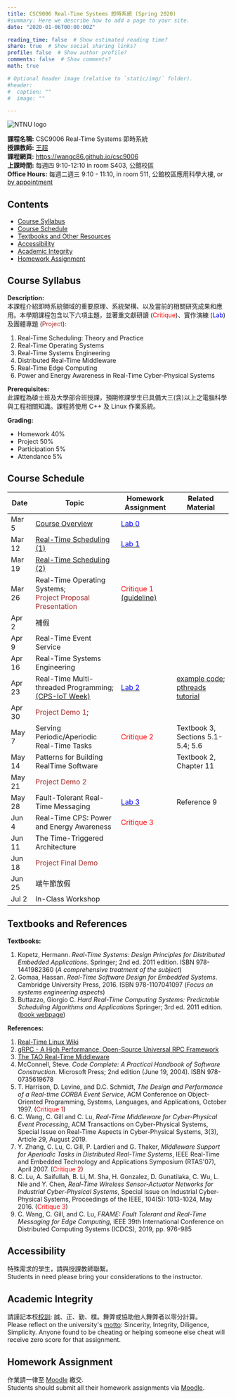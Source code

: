 ```yaml
---
title: CSC9006 Real-Time Systems 即時系統 (Spring 2020)
#summary: Here we describe how to add a page to your site.
date: "2020-01-06T00:00:00Z"

reading_time: false  # Show estimated reading time?
share: true  # Show social sharing links?
profile: false  # Show author profile?
comments: false  # Show comments?
math: true

# Optional header image (relative to `static/img/` folder).
#header:
#  caption: ""
#  image: ""

---
```


![NTNU logo](../../img/ntnu_logo.png)

**課程名稱:** CSC9006 Real-Time Systems 即時系統  
**授課教師:** [王超](../../#people)  
**課程網頁:** https://wangc86.github.io/csc9006  
**上課時間:** 每週四 9:10-12:10 in room S403, 公館校區  
**Office Hours:** 每週二週三 9:10 - 11:10, in room 511, 公館校區應用科學大樓, or [by appointment](mailto:cw@ntnu.edu.tw)  

## Contents

* [Course Syllabus](#syllabus) <a name="syllabus"></a>
* [Course Schedule](#schedule)
* [Textbooks and Other Resources](#resource)
* [Accessibility](#accessibility)
* [Academic Integrity](#accessibility)
* [Homework Assignment](#hw)

## Course Syllabus
**Description:**  
本課程介紹即時系統領域的重要原理、系統架構、以及當前的相關研究成果和應用。本學期課程包含以下六項主題，並著重文獻研讀 (<span style="color:red">Critique</span>)、實作演練 (<span style="color:blue">Lab</span>) 及團體專題 (<span style="color:brown">Project</span>):

1. Real-Time Scheduling: Theory and Practice
2. Real-Time Operating Systems
3. Real-Time Systems Engineering
4. Distributed Real-Time Middleware
5. Real-Time Edge Computing
6. Power and Energy Awareness in Real-Time Cyber-Physical Systems


**Prerequisites:**  
此課程為碩士班及大學部合班授課，預期修課學生已具備大三(含)以上之電腦科學與工程相關知識。課程將使用 C++ 及 Linux 作業系統。

**Grading:**  
* Homework 40%  
* Project 50%<a name="schedule"></a>  
* Participation 5%  
* Attendance 5%  

## Course Schedule

| Date | Topic | Homework Assignment | Related Material |
| ---  | --- | --- | ---|
| Mar 5  | [Course Overview](overview.pdf) | [<span style="color:blue">Lab 0</span>](lab0.pdf) | |
| Mar 12 | [Real-Time Scheduling (1)](scheduling1.pdf) | [<span style="color:blue">Lab 1</span>](https://github.com/wangc86/csc9006) | |
| Mar 19 | [Real-Time Scheduling (2)](scheduling2.pdf) |  | |
| Mar 26 | Real-Time Operating Systems;<br><span style="color:brown">Project Proposal Presentation</span> | <span style="color:red">Critique 1</span><br>[(guideline)](critique_guideline.pdf) | |
| Apr 2  | 補假 |  | |
| Apr 9  | Real-Time Event Service |  | |
| Apr 16 | Real-Time Systems Engineering |  | |
| Apr 23 | Real-Time Multi-threaded Programming;<br>[(CPS-IoT Week)](https://www.cse.unsw.edu.au/~cpsiot/cpsweek2020/index.html) | [<span style="color:blue">Lab 2</span>](https://github.com/wangc86/csc9006) | [example code](https://resources.oreilly.com/examples/9781565921153/);<br>[pthreads tutorial](https://randu.org/tutorials/threads/)|
| Apr 30 | <span style="color:brown">Project Demo 1</span>; | |
| May 7  | Serving Periodic/Aperiodic Real-Time Tasks | <span style="color:red">Critique 2 </span> | Textbook 3, Sections 5.1-5.4; 5.6|
| May 14| Patterns for Building RealTime Software |  | Textbook 2, Chapter 11 |
| May 21| <span style="color:brown">Project Demo 2</span> | | |
| May 28| Fault-Tolerant Real-Time Messaging | [<span style="color:blue">Lab 3</span>](https://github.com/wangc86/csc9006)<a name="resource"></a>| Reference 9|
| Jun 4 | Real-Time CPS: Power and Energy Awareness | <span style="color:red">Critique 3</span> | |
| Jun 11| The Time-Triggered Architecture |  | |
| Jun 18| <span style="color:brown">Project Final Demo</span> |  | |
| Jun 25| 端午節放假 |  | |
| Jul 2 | In-Class Workshop |  | |

## Textbooks and References

**Textbooks:**  

1. Kopetz, Hermann. _Real-Time Systems: Design Principles for Distributed Embedded Applications_. Springer; 2nd ed. 2011 edition. ISBN 978-1441982360 (_A comprehensive treatment of the subject_)
2. Gomaa, Hassan. _Real-Time Software Design for Embedded Systems_. Cambridge University Press, 2016. ISBN 978-1107041097 (_Focus on systems engineering aspects_)
3. Buttazzo, Giorgio C. _Hard Real-Time Computing Systems: Predictable Scheduling Algorithms and Applications_ Springer; 3rd ed. 2011 edition. ([book webpage](https://link.springer.com/book/10.1007/978-1-4614-0676-1))


<a name="accessibility"></a>
**References:**  

1. [Real-Time Linux Wiki](https://rt.wiki.kernel.org/index.php/Frequently_Asked_Questions)
2. [gRPC - A High Performance, Open-Source Universal RPC Framework](https://www.grpc.io/)
3. [The TAO Real-Time Middleware](http://www.dre.vanderbilt.edu/~schmidt/TAO.html)
4. McConnell, Steve. _Code Complete: A Practical Handbook of Software Construction_. Microsoft Press; 2nd edition (June 19, 2004). ISBN 978-0735619678
5. T. Harrison, D. Levine, and D.C. Schmidt, _The Design and Performance of a Real-time CORBA Event Service_, ACM Conference on Object-Oriented Programming, Systems, Languages, and Applications, October 1997. (<span style="color:red">Critique 1</span>)
6. C. Wang, C. Gill and C. Lu, _Real-Time Middleware for Cyber-Physical Event Processing_, ACM Transactions on Cyber-Physical Systems, Special Issue on Real-Time Aspects in Cyber-Physical Systems, 3(3), Article 29, August 2019.
7. Y. Zhang, C. Lu, C. Gill, P. Lardieri and G. Thaker, _Middleware Support for Aperiodic Tasks in Distributed Real-Time Systems_, IEEE Real-Time and Embedded Technology and Applications Symposium (RTAS'07), April 2007. (<span style="color:red">Critique 2</span>)
8. C. Lu, A. Saifullah, B. Li, M. Sha, H. Gonzalez, D. Gunatilaka, C. Wu, L. Nie and Y. Chen, _Real-Time Wireless Sensor-Actuator Networks for Industrial Cyber-Physical Systems_, Special Issue on Industrial Cyber-Physical Systems, Proceedings of the IEEE, 104(5): 1013-1024, May 2016. (<span style="color:red">Critique 3</span>)
9. C. Wang, C. Gill, and C. Lu, _FRAME: Fault Tolerant and Real-Time Messaging for Edge Computing_, IEEE 39th International Conference on Distributed Computing Systems (ICDCS), 2019, pp. 976-985


## Accessibility
<a name="integrity"></a>
特殊需求的學生，請與授課教師聯繫。  
Students in need please bring your considerations to the instructor.

## Academic Integrity
<a name="hw"></a>
請謹記本校[校訓](http://archives.lib.ntnu.edu.tw/c2/c2_1.jsp): 誠、正、勤、樸。舞弊或協助他人舞弊者以零分計算。  
Please reflect on the university's [motto](http://archives.lib.ntnu.edu.tw/c2/c2_1.jsp): Sincerity, Integrity, Diligence, Simplicity. Anyone found to be cheating or helping someone else cheat will receive zero score for that assignment.

## Homework Assignment 

作業請一律至 [Moodle](https://moodle.ntnu.edu.tw/) 繳交.  
Students should submit all their homework assignments via [Moodle](https://moodle.ntnu.edu.tw/).

